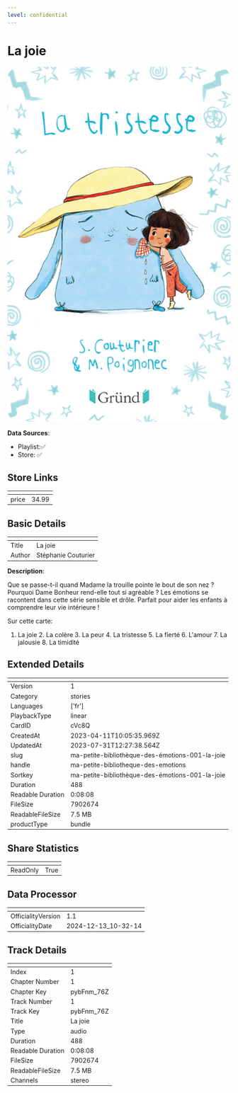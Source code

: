 ```yaml
---
level: confidential
---
```

# La joie

![card_[cVc8Q].png](../../img/cards/card_[cVc8Q].png)

**Data Sources**: 

- Playlist:✅
- Store: ✅


## Store Links

| <!-- --> | <!-- --> |
| - | - |
| price | 34.99 |


## Basic Details

| <!-- --> | <!-- --> |
| - | - |
| Title | La joie |
| Author | Stéphanie Couturier |

**Description**:

Que se passe-t-il quand Madame la trouille pointe le bout de son nez ? Pourquoi Dame Bonheur rend-elle tout si agréable ? Les émotions se racontent dans cette série sensible et drôle. Parfait pour aider les enfants à comprendre leur vie intérieure !   

Sur cette carte: 

1. La joie 2. La colère 3. La peur 4. La tristesse 5. La fierté 6. L'amour 7. La jalousie 8. La timidité


## Extended Details

| <!-- --> | <!-- --> |
| - | - |
| Version | 1 |
| Category | stories |
| Languages | ['fr'] |
| PlaybackType | linear |
| CardID | cVc8Q |
| CreatedAt | 2023-04-11T10:05:35.969Z |
| UpdatedAt | 2023-07-31T12:27:38.564Z |
| slug | ma-petite-bibliothèque-des-émotions-001-la-joie |
| handle | ma-petite-bibliotheque-des-emotions |
| Sortkey | ma-petite-bibliothèque-des-émotions-001-la-joie |
| Duration | 488 |
| Readable Duration | 0:08:08 |
| FileSize | 7902674 |
| ReadableFileSize | 7.5 MB |
| productType | bundle |


## Share Statistics

| <!-- --> | <!-- --> |
| - | - |
| ReadOnly | True |


## Data Processor

| <!-- --> | <!-- --> |
| - | - |
| OfficialityVersion | 1.1
| OfficialityDate | 2024-12-13_10-32-14


## Track Details

| <!-- --> | <!-- --> |
| - | - |
| Index | 1 |
| Chapter Number | 1 |
| Chapter Key | pybFnm_76Z |
| Track Number | 1 |
| Track Key | pybFnm_76Z |
| Title | La joie |
| Type | audio |
| Duration | 488 |
| Readable Duration | 0:08:08 |
| FileSize | 7902674 |
| ReadableFileSize | 7.5 MB |
| Channels | stereo |


